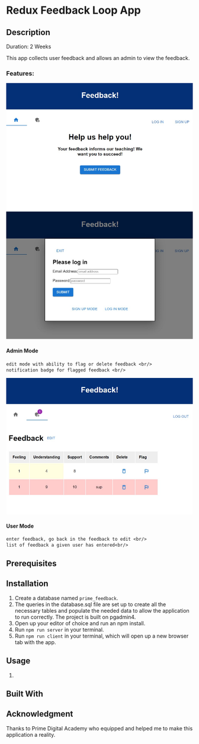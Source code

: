 # Redux Feedback Loop App

## Description
Duration: 2 Weeks

This app collects user feedback and allows an admin to view the feedback. <br/>

### Features: <br/>

![Home](/Images/homescreen.png)
![Login](/Images/login.png)


#### Admin Mode <br/>
    edit mode with ability to flag or delete feedback <br/>
    notification badge for flagged feedback <br/>

![Admin Screen](/Images/admin.png)

#### User Mode <br/>
    enter feedback, go back in the feedback to edit <br/>
    list of feedback a given user has entered<br/>


## Prerequisites

## Installation

1. Create a database named `prime_feedback`. <br/>
2. The queries in the database.sql file are set up to create all the necessary tables and populate the needed data to allow the application to run correctly. The project is built on pgadmin4. <br/>
3. Open up your editor of choice and run an npm install. <br/>
4. Run `npm run server` in your terminal. <br/>
5. Run `npm run client` in your terminal, which will open up a new browser tab with the app. <br/>

## Usage

1. 

## Built With

## Acknowledgment
Thanks to Prime Digital Academy who equipped and helped me to make this application a reality.

